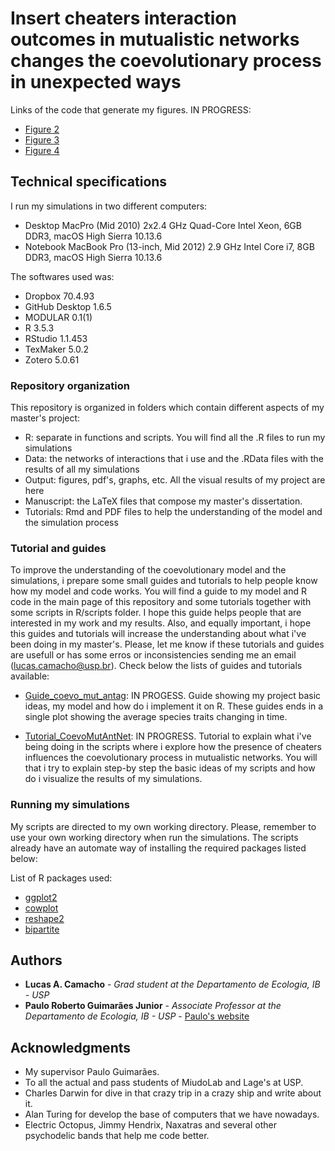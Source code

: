 # Insert cheaters interaction outcomes in mutualistic networks changes the coevolutionary process in unexpected ways

Links of the code that generate my figures. IN PROGRESS:

- [Figure 2](https://github.com/lucascamacho/coevo_mut_antag/blob/master/R/scripts/Empirical_Antprob(0-10)_Figure2.R)
- [Figure 3](https://github.com/lucascamacho/coevo_mut_antag/blob/master/R/scripts/Empirical_CentralAntprob_Figure3.R)
- [Figure 4](https://github.com/lucascamacho/coevo_mut_antag/blob/master/R/scripts/Empirical_ForbLinks_Antprob_Figure4.R)

## Technical specifications

I run my simulations in two different computers:
- Desktop MacPro (Mid 2010) 2x2.4 GHz Quad-Core Intel Xeon, 6GB DDR3, macOS High Sierra 10.13.6
- Notebook MacBook Pro (13-inch, Mid 2012) 2.9 GHz Intel Core i7, 8GB DDR3, macOS High Sierra 10.13.6

The softwares used was:
- Dropbox 70.4.93
- GitHub Desktop 1.6.5
- MODULAR 0.1(1)
- R 3.5.3
- RStudio 1.1.453
- TexMaker 5.0.2
- Zotero 5.0.61


### Repository organization

This repository is organized in folders which contain different aspects of my master's project:

- R: separate in functions and scripts. You will find all the .R files to run my simulations
- Data: the networks of interactions that i use and the .RData files with the results of all my simulations
- Output: figures, pdf's, graphs, etc. All the visual results of my project are here
- Manuscript: the LaTeX files that compose my master's dissertation.
- Tutorials: Rmd and PDF files to help the understanding of the model and the simulation process

### Tutorial and guides

To improve the understanding of the coevolutionary model and the simulations, i prepare some small guides and tutorials to help people know how my model and code works. You 
will find a guide to my model and R code in the main page of this repository and some tutorials together with some scripts in R/scripts folder. I hope this guide helps people 
that are interested in my work and my results. Also, and equally important, i hope this guides and tutorials will increase the understanding about what i've been doing in my master's.
Please, let me know if these tutorials and guides are usefull or has some erros or inconsistencies sending me an email (lucas.camacho@usp.br). Check below the lists of 
guides and tutorials available:

- [Guide_coevo_mut_antag](): IN PROGESS. Guide showing my project basic ideas, my model and how do 
i implement it on R. These guides ends in a single plot showing the average species traits changing in time.

- [Tutorial_CoevoMutAntNet](): IN PROGRESS. Tutorial to explain what i've being doing in the scripts where i explore how the presence of cheaters influences the coevolutionary process 
in mutualistic networks. You will that i try to explain step-by step the basic ideas of my scripts and how do i visualize the results of my simulations.


### Running my simulations

My scripts are directed to my own working directory. Please, remember to use your own working directory when run the simulations. The scripts already have an automate way of installing the 
required packages listed below:

List of R packages used:
- [ggplot2](https://ggplot2.tidyverse.org)
- [cowplot](https://cran.r-project.org/web/packages/cowplot/vignettes/introduction.html)
- [reshape2](https://cran.r-project.org/web/packages/reshape2/index.html)
- [bipartite](https://cran.r-project.org/web/packages/bipartite/index.html)

## Authors

* **Lucas A. Camacho** - *Grad student at the Departamento de Ecologia, IB - USP*
* **Paulo Roberto Guimarães Junior** - *Associate Professor at the Departamento de Ecologia, IB - USP* - [Paulo's website](http://guimaraeslab.weebly.com)

## Acknowledgments

* My supervisor Paulo Guimarães.
* To all the actual and pass students of MiudoLab and Lage's at USP.
* Charles Darwin for dive in that crazy trip in a crazy ship and write about it.
* Alan Turing for develop the base of computers that we have nowadays.
* Electric Octopus, Jimmy Hendrix, Naxatras and several other psychodelic bands that help me code better.
